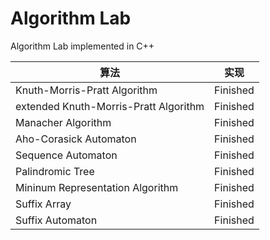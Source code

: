 # Algorithm Lab
Algorithm Lab implemented in C++

| 算法                                  | 实现     |
| ------------------------------------- | -------- |
| Knuth-Morris-Pratt Algorithm          | Finished |
| extended Knuth-Morris-Pratt Algorithm | Finished |
| Manacher Algorithm                    | Finished |
| Aho-Corasick Automaton                | Finished |
| Sequence Automaton                    | Finished |
| Palindromic Tree                      | Finished |
| Mininum Representation Algorithm      | Finished |
| Suffix Array                          | Finished |
| Suffix Automaton                      | Finished |